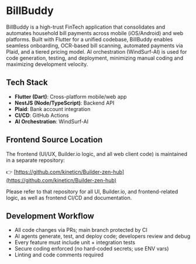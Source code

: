 # BillBuddy

BillBuddy is a high-trust FinTech application that consolidates and automates household bill payments across mobile (iOS/Android) and web platforms. Built with Flutter for a unified codebase, BillBuddy enables seamless onboarding, OCR-based bill scanning, automated payments via Plaid, and a tiered pricing model. AI orchestration (WindSurf-AI) is used for code generation, testing, and deployment, minimizing manual coding and maximizing development velocity.

## Tech Stack
- **Flutter (Dart)**: Cross-platform mobile/web app
- **NestJS (Node/TypeScript)**: Backend API
- **Plaid**: Bank account integration
- **CI/CD**: GitHub Actions
- **AI Orchestration**: WindSurf-AI

## Frontend Source Location
The frontend (UI/UX, Builder.io logic, and all web client code) is maintained in a separate repository:

👉 [https://github.com/kineticn/Builder-zen-hub](https://github.com/kineticn/Builder-zen-hub)

Please refer to that repository for all UI, Builder.io, and frontend-related logic, as well as frontend CI/CD and documentation.

## Development Workflow
- All code changes via PRs; main branch protected by CI
- AI agents generate, test, and deploy code; developers review and debug
- Every feature must include unit + integration tests
- Secure coding enforced (no hard-coded secrets; use ENV vars)
- Linting and code comments required
